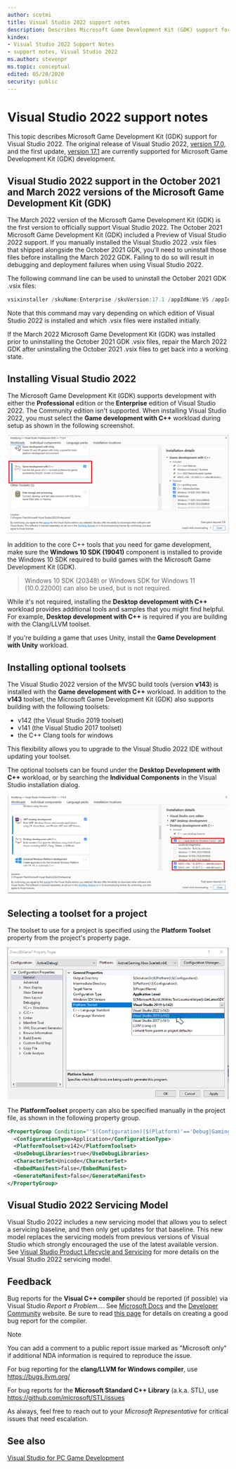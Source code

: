 ```yaml
---
author: scotmi
title: Visual Studio 2022 support notes
description: Describes Microsoft Game Development Kit (GDK) support for using Visual Studio 2022 to build Windows PC games.
kindex:
- Visual Studio 2022 Support Notes
- support notes, Visual Studio 2022
ms.author: stevenpr
ms.topic: conceptual
edited: 05/20/2020
security: public
---
```


# Visual Studio 2022 support notes

This topic describes Microsoft Game Development Kit (GDK) support for Visual Studio 2022. The original release of Visual Studio 2022, [version 17.0](https://visualstudio.microsoft.com/), and the first update, [version 17.1](https://visualstudio.microsoft.com/) are currently supported for Microsoft Game Development Kit (GDK) development.

## Visual Studio 2022 support in the October 2021 and March 2022 versions of the Microsoft Game Development Kit (GDK)

The March 2022 version of the Microsoft Game Development Kit (GDK) is the first version to officially support Visual Studio 2022.  The October 2021 Microsoft Game Development Kit (GDK) included a Preview of Visual Studio 2022 support.  If you manually installed the Visual Studio 2022 .vsix files that shipped alongside the October 2021 GDK, you'll need to uninstall those files before installing the March 2022 GDK.  Failing to do so will result in debugging and deployment failures when using Visual Studio 2022.  

The following command line can be used to uninstall the October 2021 GDK .vsix files:

```cpp
vsixinstaller /skuName:Enterprise /skuVersion:17.1 /appIdName:VS /appIdInstallPath:"C:\Program Files\Microsoft Visual Studio\2022\Enterprise" /uninstall:Microsoft.Gaming.GDK.PC.v143.211004 /uninstall:Microsoft.Gaming.GDK.PC.v143.Templates /uninstall:Microsoft.Gaming.GDK.PC /uninstall:Microsoft.Gaming.GDK.Xbox.v143.211004 /uninstall:Microsoft.Gaming.GDK.Xbox.v143.Templates /uninstall:Microsoft.Gaming.GDK.Xbox
``` 

Note that this command may vary depending on which edition of Visual Studio 2022 is installed and which .vsix files were installed initially.

If the March 2022 Microsoft Game Development Kit (GDK) was installed prior to uninstalling the October 2021 GDK .vsix files, repair the March 2022 GDK after uninstalling the October 2021 .vsix files to get back into a working state. 

## Installing Visual Studio 2022

The Microsoft Game Development Kit (GDK) supports development with either the **Professional** edition or the **Enterprise** edition of Visual Studio 2022. The Community edition isn't supported. When installing Visual Studio 2022, you must select the **Game development with C++** workload during setup as shown in the following screenshot.

![Installing the Game Development with C++ workload with Visual Studio 2022](../../../../resources/gamecore/secure/images/en-us/vs2022_workloads_game_development.png)

In addition to the core C++ tools that you need for game development, make sure the **Windows 10 SDK (19041)** component is installed to provide the Windows 10 SDK required to build games with the Microsoft Game Development Kit (GDK).

> Windows 10 SDK (20348) or Windows SDK for Windows 11 (10.0.22000) can also be used, but is not required.

While it's not required, installing the **Desktop development with C++** workload provides additional tools and samples that you might find helpful.  For example, **Desktop development with C++** is required if you are building with the Clang/LLVM toolset.

If you're building a game that uses Unity, install the **Game Development with Unity** workload.

## Installing optional toolsets

The Visual Studio 2022 version of the MVSC build tools (version **v143**) is installed with the **Game development with C++** workload.  In addition to the **v143** toolset, the Microsoft Game Development Kit (GDK) also supports building with the following toolsets:

* v142 (the Visual Studio 2019 toolset)
* v141 (the Visual Studio 2017 toolset)
* the C++ Clang tools for windows

This flexibility allows you to upgrade to the Visual Studio 2022 IDE without updating your toolset.

The optional toolsets can be found under the **Desktop Development with C++** workload, or by searching the **Individual Components** in the Visual Studio installation dialog.

![Selecting optional toolsets when installing Visual Studio 2022](../../../../resources/gamecore/secure/images/en-us/vs2022_optional_toolsets.png)

## Selecting a toolset for a project

The toolset to use for a project is specified using the **Platform Toolset** property from the project's property page.

![Specifying the toolset to use when building a project](../../../../resources/gamecore/secure/images/en-us/vs2022_specify_a_toolset.png)

The **PlatformToolset** property can also be specified manually in the project file, as shown in the following property group.

```xml
<PropertyGroup Condition="'$(Configuration)|$(Platform)'=='Debug|Gaming.Xbox.Scarlett.x64'" Label="Configuration">
  <ConfigurationType>Application</ConfigurationType>
  <PlatformToolset>v142</PlatformToolset>
  <UseDebugLibraries>true</UseDebugLibraries>
  <CharacterSet>Unicode</CharacterSet>
  <EmbedManifest>false</EmbedManifest>
  <GenerateManifest>false</GenerateManifest>
</PropertyGroup>
```
## Visual Studio 2022 Servicing Model

Visual Studio 2022 includes a new servicing model that allows you to select a servicing baseline, and then only get updates for that baseline.  This new model replaces the servicing models from previous versions of Visual Studio which strongly encouraged the use of the latest available version.  See [Visual Studio Product Lifecycle and Servicing](/en-us/visualstudio/productinfo/vs-servicing) for more details on the Visual Studio 2022 servicing model.

## Feedback

Bug reports for the **Visual C++ compiler** should be reported (if possible) via Visual Studio _Report a Problem..._. See [Microsoft Docs](/visualstudio/ide/how-to-report-a-problem-with-visual-studio) and the [Developer Community](https://aka.ms/feedback/report?space=62) website. Be sure to read [this page](https://aka.ms/compilerbug) for details on creating a good bug report for the compiler.

> [!NOTE]
> You can add a comment to a public report issue marked as "Microsoft only" if additional NDA information is required to reproduce the issue.

For bug reporting for the **clang/LLVM for Windows compiler**, use https://bugs.llvm.org/

For bug reports for the **Microsoft Standard C++ Library** (a.k.a. STL), use https://github.com/microsoft/STL/issues

As always, feel free to reach out to your *Microsoft Representative* for critical issues that need escalation.

## See also

[Visual Studio for PC Game Development](gr-visualstudio-toc.md)

